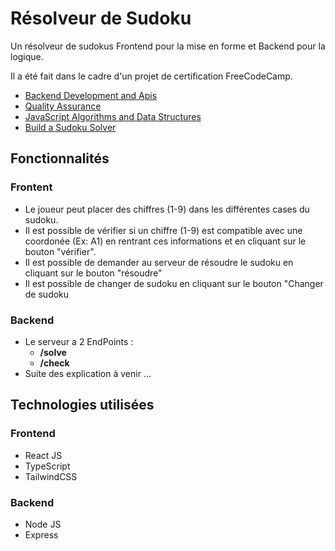 # Résolveur de Sudoku

Un résolveur de sudokus Frontend pour la mise en forme et Backend pour la logique.

Il a été fait dans le cadre d'un projet de certification FreeCodeCamp.
- [Backend Development and Apis](https://www.freecodecamp.org/certification/Manatoa/back-end-development-and-apis)
- [Quality Assurance](https://www.freecodecamp.org/certification/Manatoa/quality-assurance-v7)
- [JavaScript Algorithms and Data Structures](https://www.freecodecamp.org/certification/Manatoa/javascript-algorithms-and-data-structures)
- [Build a Sudoku Solver](https://www.freecodecamp.org/learn/quality-assurance/quality-assurance-projects/sudoku-solver)

## Fonctionnalités

### Frontent
- Le joueur peut placer des chiffres (1-9) dans les différentes cases du sudoku.
- Il est possible de vérifier si un chiffre (1-9) est compatible avec une coordonée (Ex: A1) en rentrant ces informations et en cliquant sur le bouton "vérifier".
- Il est possible de demander au serveur de résoudre le sudoku en cliquant sur le bouton "résoudre"
- Il est possible de changer de sudoku en cliquant sur le bouton "Changer de sudoku

### Backend

- Le serveur a 2 EndPoints :
  - **/solve**
  - **/check**
- Suite des explication à venir ...
  
## Technologies utilisées

### Frontend
- React JS
- TypeScript
- TailwindCSS

### Backend
- Node JS
- Express
